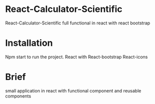 # React-Calculator-Scientific

React-Calculator-Scientific full functional in react with react bootstrap

# Installation

Npm start to run the project.
React with React-bootstrap
React-icons

# Brief

small application in react with functional component and reusable components
